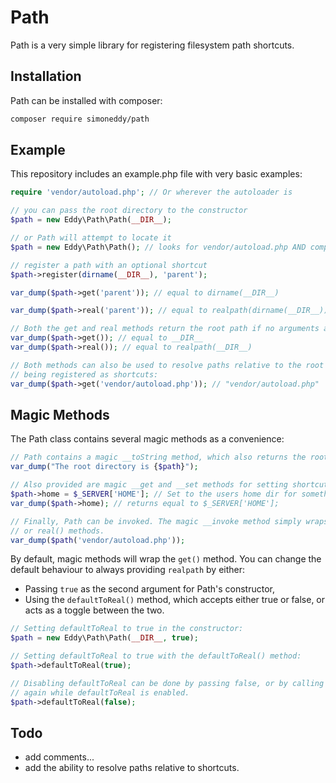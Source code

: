 # Path

Path is a very simple library for registering filesystem path shortcuts.

## Installation

Path can be installed with composer:

```sh
composer require simoneddy/path
```

## Example

This repository includes an example.php file with very basic examples:

```php
require 'vendor/autoload.php'; // Or wherever the autoloader is

// you can pass the root directory to the constructor
$path = new Eddy\Path\Path(__DIR__);

// or Path will attempt to locate it
$path = new Eddy\Path\Path(); // looks for vendor/autoload.php AND composer.json

// register a path with an optional shortcut
$path->register(dirname(__DIR__), 'parent');

var_dump($path->get('parent')); // equal to dirname(__DIR__)

var_dump($path->real('parent')); // equal to realpath(dirname(__DIR__))

// Both the get and real methods return the root path if no arguments are provided.
var_dump($path->get()); // equal to __DIR__
var_dump($path->real()); // equal to realpath(__DIR__)

// Both methods can also be used to resolve paths relative to the root dir, without
// being registered as shortcuts:
var_dump($path->get('vendor/autoload.php')); // "vendor/autoload.php"

```

## Magic Methods

The Path class contains several magic methods as a convenience:

```php
// Path contains a magic __toString method, which also returns the root path.
var_dump("The root directory is {$path}");

// Also provided are magic __get and __set methods for setting shortcuts like properties.
$path->home = $_SERVER['HOME']; // Set to the users home dir for something different.
var_dump($path->home); // returns equal to $_SERVER['HOME'];

// Finally, Path can be invoked. The magic __invoke method simply wraps the get()
// or real() methods.
var_dump($path('vendor/autoload.php'));
```

By default, magic methods will wrap the `get()` method. You can change the default behaviour to always providing `realpath` by either:

- Passing `true` as the second argument for Path's constructor,
- Using the `defaultToReal()` method, which accepts either true or false, or acts as a toggle between the two.

```php
// Setting defaultToReal to true in the constructor:
$path = new Eddy\Path\Path(__DIR__, true);

// Setting defaultToReal to true with the defaultToReal() method:
$path->defaultToReal(true);

// Disabling defaultToReal can be done by passing false, or by calling the method
// again while defaultToReal is enabled.
$path->defaultToReal(false);

```

## Todo

- add comments...
- add the ability to resolve paths relative to shortcuts.
